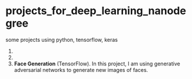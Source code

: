 # projects_for_deep_learning_nanodegree
some projects using python, tensorflow, keras

1. 
2. 
3. **Face Generation** (TensorFlow). In this project, I am using generative adversarial networks to generate new images of faces.

